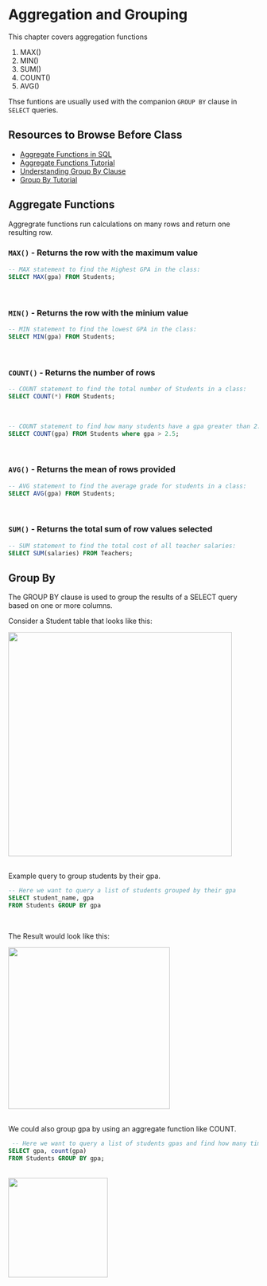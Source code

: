 # Aggregation and Grouping

This chapter covers aggregation functions

1. MAX()
2. MIN()
3. SUM()
4. COUNT()
5. AVG()

Thse funtions are usually used with the companion `GROUP BY` clause in `SELECT` queries.


## Resources to Browse Before Class

- [Aggregate Functions in SQL](https://www.youtube.com/watch?v=sgAvl7ry5jY)
- [Aggregate Functions Tutorial](https://www.postgresqltutorial.com/postgresql-aggregate-functions/)
- [Understanding Group By Clause](https://www.youtube.com/watch?v=Yvuw0dbd7OQ)
- [Group By Tutorial](https://www.postgresqltutorial.com/postgresql-group-by/)


## Aggregate Functions

Aggregrate functions run calculations on many rows and return one resulting row.

### `MAX()` - Returns the row with the maximum value

```sql
-- MAX statement to find the Highest GPA in the class:
SELECT MAX(gpa) FROM Students;
```
<br>

### `MIN()` - Returns the row with the minium value

```sql
-- MIN statement to find the lowest GPA in the class:
SELECT MIN(gpa) FROM Students;
```
<br>

### `COUNT()` - Returns the number of rows

```sql
-- COUNT statement to find the total number of Students in a class:
SELECT COUNT(*) FROM Students;
```
<br>

```sql
-- COUNT statement to find how many students have a gpa greater than 2.5:
SELECT COUNT(gpa) FROM Students where gpa > 2.5;
```

<br>

### `AVG()` - Returns the mean of rows provided

```sql
-- AVG statement to find the average grade for students in a class:
SELECT AVG(gpa) FROM Students;
```

<br>

### `SUM()` - Returns the total sum of row values selected

```sql
-- SUM statement to find the total cost of all teacher salaries:
SELECT SUM(salaries) FROM Teachers;
```


## Group By
 The GROUP BY clause is used to group the results of a SELECT query based on one or more columns.

Consider a Student table that looks like this:

<img src="./images/student_table.png" width="450">

<br>
<br>

 Example query to group students by their gpa.

 ```sql
 -- Here we want to query a list of students grouped by their gpa
SELECT student_name, gpa
FROM Students GROUP BY gpa
 ```
<br>

The Result would look like this:

 <img src="./images/groupby_table.png" width="325">

<br>
<br>

We could also group gpa by using an aggregate function like COUNT.

```sql
 -- Here we want to query a list of students gpas and find how many times a particular gpa occurs.
SELECT gpa, count(gpa)
FROM Students GROUP BY gpa;
 ```
<br>
 
  <img src="./images/groupby_gpa.png" width="200">
